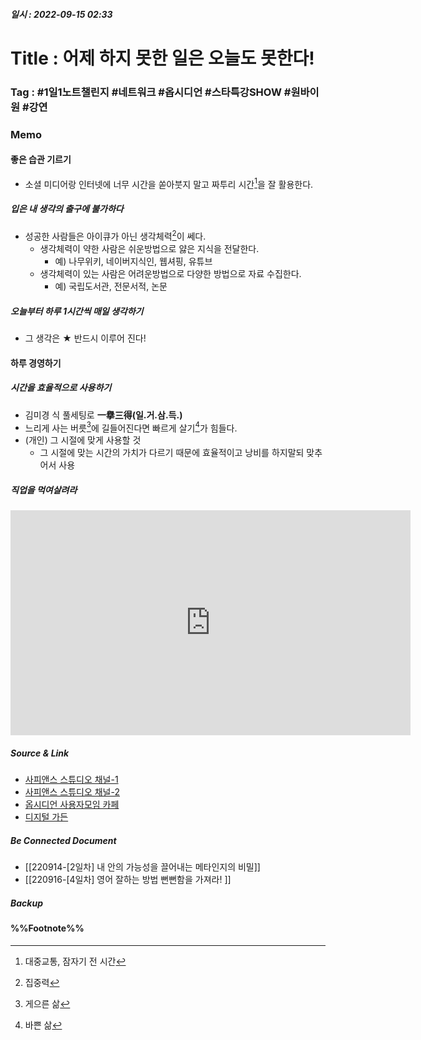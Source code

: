 ##### 일시 : 2022-09-15 02:33

# Title : 어제 하지 못한 일은 오늘도 못한다!

### **Tag** : #1일1노트챌린지 #네트워크 #옵시디언 #스타특강SHOW #원바이원 #강연

### Memo

#### 좋은 습관 기르기
- 소셜 미디어랑 인터넷에 너무 시간을 쏟아붓지 말고 짜투리 시간[^1]을 잘 활용한다.

##### 입은 내 생각의 출구에 불가하다
- 성공한 사람들은 아이큐가 아닌 생각체력[^2]이 쎄다.
	- 생각체력이 약한 사람은 쉬운방법으로 얋은 지식을 전달한다.
		- 예) 나무위키, 네이버지식인, 웹셔핑, 유튜브
	- 생각체력이 있는 사람은 어려운방법으로 다양한 방법으로 자료 수집한다.
		- 예) 국립도서관, 전문서적, 논문

##### 오늘부터 하루 1시간씩 매일 생각하기
- 그 생각은 ★ 반드시 이루어 진다!

#### 하루 경영하기

##### 시간을 효율적으로 사용하기
- 김미경 식 풀세팅로 **一擧三得(일.거.삼.득.)**
- 느리게 사는 버릇[^3]에 길들어진다면 빠르게 살기[^4]가 힘들다.
- (개인) 그 시절에 맞게 사용할 것
	- 그 시절에 맞는 시간의 가치가 다르기 때문에 효율적이고 낭비를 하지말되 맞추어서 사용

##### 직업을 먹여살려라
<iframe width="640" height="360" src="https://www.youtube.com/embed/-lvLY22W594" title="[풀버전] 어제 하지 못한 일은 오늘도 못한다! 하루 한 시간, '이 습관'이 성공을 결정짓습니다. | #스타특강쇼 #사피엔스 | CJ ENM 121107 방송" frameborder="0" allow="accelerometer; autoplay; clipboard-write; encrypted-media; gyroscope; picture-in-picture" allowfullscreen></iframe>

##### Source & Link
-  [사피앤스 스튜디오 채널-1](https://youtu.be/-lvLY22W594)
-  [사피앤스 스튜디오 채널-2](https://youtu.be/cVWZQT7CcTc)
-  [옵시디언 사용자모임 카페](https://cafe.naver.com/obsidianary/1686)
-  [디지털 가든](https://chunghasull.netlify.app/220915-3일차-어제-하지-못한-일은-오늘도-못한다)

##### Be Connected Document
- [[220914-[2일차] 내 안의 가능성을 끌어내는 메타인지의 비밀]]
- [[220916-[4일차] 영어 잘하는 방법 뻔뻔함을 가져라! ]]

##### Backup


#### %%Footnote%%

[^1]: 대중교통, 잠자기 전 시간
[^2]: 집중력
[^3]: 게으른 삶
[^4]: 바쁜 삶